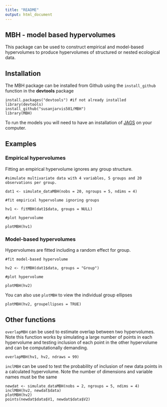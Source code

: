 ```yaml
---
title: "README"
output: html_document
---
```


## MBH - model based hypervolumes

This package can be used to construct empirical and model-based hypervolumes to produce hypervolumes of structured or nested ecological data. 

## Installation

The MBH package can be installed from Github using the `install_github` function in the  **devtools** package

```{r}
install.packages("devtools") #if not already installed
library(devtools)
install_github("susanjarvis501/MBH")
library(MBH)
```

To run the models you will need to have an installation of [JAGS](http://mcmc-jags.sourceforge.net/) on your computer. 

## Examples

### Empirical hypervolumes

Fitting an empirical hypervolume ignores any group structure.

```{r}
#simulate multivariate data with 4 variables, 5 groups and 20 observations per group.

dat1 <- simulate_dataMBH(nobs = 20, ngroups = 5, ndims = 4)

#fit empirical hypervolume ignoring groups

hv1 <- fitMBH(dat1$data, groups = NULL)

#plot hypervolume

plotMBH(hv1)

```

### Model-based hypervolumes

Hypervolumes are fitted including a random effect for group.

```{r}
#fit model-based hypervolume

hv2 <- fitMBH(dat1$data, groups = "Group")

#plot hypervolume

plotMBH(hv2)

```

You can also use `plotMBH` to view the individual group ellipses

```{r}
plotMBH(hv2, groupellipses = TRUE)
```

## Other functions

`overlapMBH` can be used to estimate overlap between two hypervolumes. Note this function works by simulating a large number of points in each hypervolume and testing inclusion of each point in the other hypervolume and can be computationally demanding.

```{r}
overlapMBH(hv1, hv2, ndraws = 99)
```

`inclMBH` can be used to test the probability of inclusion of new data points in a calculated hypervolume. Note the number of dimensions and variable names must be the same

```{r}
newdat <- simulate_dataMBH(nobs = 2, ngroups = 5, ndims = 4)
inclMBH(hv2, newdat$data)
plotMBH(hv2)
points(newdat$data$V1, newdat$data$V2)
```

